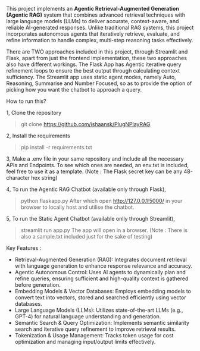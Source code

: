 This project implements an **Agentic Retrieval-Augmented Generation (Agentic RAG)** system that combines advanced retrieval techniques with large language models (LLMs) to deliver accurate, context-aware, and reliable AI-generated responses. Unlike traditional RAG systems, this project incorporates autonomous agents that iteratively retrieve, evaluate, and refine information to handle complex, multi-step reasoning tasks effectively.

There are TWO approaches included in this project, through Streamlit and Flask, apart from just the frontend implementation, these two approaches also have different workings. The Flask App has Agentic iterative query refinement loops to ensure the best output through calculating context sufficiency. The Streamlit app uses static agent modes, namely Auto, Reasoning, Summarise and Number Focused, so as to provide the option of picking how you want the chatbot to approach a query.

How to run this?

1, Clone the repository
>git clone https://github.com/ishaansk/PlugNPlayRAG

2, Install the requirements 
>pip install -r requirements.txt

3, Make a .env file in your same repository and include all the necessary APIs and Endpoints. To see which ones are needed, an env.txt is included, feel free to use it as a template. (Note : The Flask secret key can be any 48-character hex string)

4, To run the Agentic RAG Chatbot (available only through Flask),
>python flaskapp.py
After which open http://127.0.0.1:5000/ in your browser to locally host and utilise the chatbot.

5, To run the Static Agent Chatbot (available onlly through Streamlit), 
>streamlit run app.py
The app will open in a browser.
(Note : There is also a sample.txt included just for the sake of testing)



Key Features :
- Retrieval-Augmented Generation (RAG): Integrates document retrieval with language generation to enhance response relevance and accuracy.
- Agentic Autonomous Control: Uses AI agents to dynamically plan and refine queries, ensuring sufficient and high-quality context is gathered before generation.
- Embedding Models & Vector Databases: Employs embedding models to convert text into vectors, stored and searched efficiently using vector databases.
- Large Language Models (LLMs): Utilizes state-of-the-art LLMs (e.g., GPT-4) for natural language understanding and generation.
- Semantic Search & Query Optimization: Implements semantic similarity search and iterative query refinement to improve retrieval results.
- Tokenization & Usage Management: Tracks token usage for cost optimization and managing input/output limits effectively.